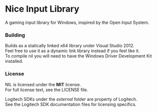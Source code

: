 Nice Input Library
==================

A gaming input library for Windows, inspired by the Open Input System.  

### Building

Builds as a statically linked x64 library under Visual Studio 2012.  
Feel free to use it as a dynamic link library instead if you feel like it.  
To compile nil you will need to have the Windows Driver Development Kit installed.

### License

NIL is licensed under the **MIT** license.  
For full license text, see the LICENSE file.

Logitech SDKs under the *external* folder are property of Logitech.  
See the Logitech SDK documentation files for licensing specifics.
